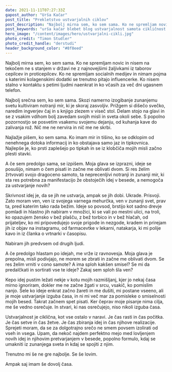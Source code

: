 ```yaml
---
date: 2021-11-11T07:27:33Z
gapost_author: "Urša Kačar"
post_title: "Prekletstvo ustvarjalnih ciklov"
post_description: "Najbolj mirna sem, ko sem sama. Ko ne spremljam novic in nisem na tekočem ne s stanjem v državi ne z najnovejšimi žaljivkami iz taborov cepilcev in proticepilcev. Ko ne spremljam socialnih medijev in nimam pojma s katerimi kolagenskimi dodatki se trenutno pitajo influencerke. Ko nisem stalno v kontaktu s petimi ljudmi naenkrat in ko včasih za več dni ugasnem telefon."
post_keywords: "urša kačar blebet blog ustvarjalnost samota cikličnost pisanje ideje"
hero_image: "/content/images/hero/ustvarjalni-cikli.jpg"
photo_credit: "Timon Studler"
photo_credit_handle: "derstudi"
header_background_color: "#8f8eed"
---
```


Najbolj mirna sem, ko sem sama. Ko ne spremljam novic in nisem na tekočem ne s stanjem v državi ne z najnovejšimi žaljivkami iz taborov cepilcev in proticepilcev. Ko ne spremljam socialnih medijev in nimam pojma s katerimi kolagenskimi dodatki se trenutno pitajo influencerke. Ko nisem stalno v kontaktu s petimi ljudmi naenkrat in ko včasih za več dni ugasnem telefon.

Najbolj srečna sem, ko sem sama. Skozi namerno izogibanje zunanjemu svetu kultiviram notranji mir, ki je skoraj zasvoljiv. Prižgem si dišečo svečko, naredim ingverjev čaj in s knjigo zlezem v viseč stol. Delam stojo na glavi in se z vsakim vdihom bolj zavedam svojih misli in sveta okoli sebe. S popolno pozornostjo se posvetim vsakemu svojemu dejanju, od kuhanja kave do zalivanja rož. Nič me ne nervira in nič me ne skrbi.

Najlažje pišem, ko sem sama. Ko imam mir in tišino, ko se odklopim od nenehnega dotoka informacij in ko obstajava samo jaz in tipkovnica. Najlepše je, ko prsti zaplešejo po tipkah in se iz klobčiča mojih misli začno plesti stavki.

A če sem predolgo sama, se izpišem. Moja glava se izprazni, ideje se posušijo, nimam o čem pisati in začne me oblivati dvom. Si res želim žrtvovati svojo dragoceno samoto, ta neprecenljivi notranji in zunanji mir, ki sta res potrebna za manifestacijo že obstoječih idej v besede, a nemogoča za ustvarjanje novih?

Skrivnost idej je, da se jih ne ustvarja, ampak se jih dobi. Ukrade. Prisvoji. Zato moram ven, ven iz svojega varnega mehurčka, ven v zunanji svet, prav ta, pred katerim tako rada bežim. Ideje so povsod, brstijo kot sadno drevje pomladi in hlastno jih nabiram v množici, ki se vali po mestni ulici, na troli, ko opazujem žensko v bež plašču, z bež torbico in v bež hlačah, od prijateljev, ko mi pripovedujejo svoje prigode in nezgode, kradem in prirejam jih iz objav na instagramu, od farmacevtke v lekarni, natakarja, ki mi polije kavo in iz članka o vrtnarki v časopisu.

Nabiram jih predvsem od drugih ljudi.

A če predolgo hlastam po idejah, me vrže iz ravnovesja. Moja glava je prepolna, misli podivjajo, ne morem se zbrati in začne me oblivati dvom. Se res želim vrniti v cono samote? A ima sploh kakšen smisel? Se mi da predalčkati in sortirati vse te ideje? Zakaj sem sploh šla ven?

Kepo idej pustim ležati nekje v kotu mojih razmišljanj, kjer jo nekaj časa mirno ignoriram, dokler me ne začne žgati v srcu, vsakič, ko pomislim nanjo. Šele ko ideje enkrat začno žareti in me dušiti, mi postane vseeno, ali je moje ustvarjanje izguba časa, in ni mi več mar za pomisleke o smiselnosti mojih besed. Takrat začnem spet pisati. Ker čeprav moje pisanje nima cilja, me še vedno osrečuje. In stvari, ki nas osrečujejo, niso nikoli izguba časa.

Ustvarjalnost je ciklična, kot vse ostalo v naravi. Je čas rasti in čas počitka. Je čas setve in čas žetve. Je čas zbiranja idej in čas njihove realizacije. Sprejeti moram, da se za dolgotrajno srečo ne smem povsem izolirati od vseh in vsega. Upam, da nekoč najdem perfektno mejo med lovljenjem novih idej in njihovim pretvarjanjem v besede, popolno formulo, kdaj se umakniti iz zunanjega sveta in kdaj se spojiti z njim.

Trenutno mi še ne gre najbolje. Se še lovim.

Ampak saj imam še dovolj časa.
